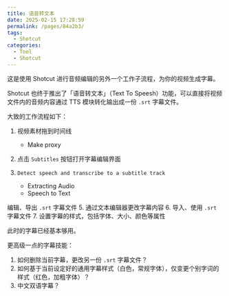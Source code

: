 ```yaml
---
title: 语音转文本
date: 2025-02-15 17:28:59
permalink: /pages/84a2b3/
tags:
  - Shotcut
categories:
  - Tool
  - Shotcut
---
```


这是使用 Shotcut 进行音频编辑的另外一个工作子流程，为你的视频生成字幕。

Shotcut 也终于推出了「语音转文本」（Text To Speesh）功能，可以直接将视频文件内的音频内容通过 TTS 模块转化输出成一份 `.srt` 字幕文件。

<!-- more -->

大致的工作流程如下：

1. 视频素材拖到时间线
   - Make proxy
2. 点击 `Subtitles` 按钮打开字幕编辑界面
3. `Detect speech and transcribe to a subtitle track`

   - Extracting Audio
   - Speech to Text

编辑、导出 `.srt` 字幕文件 5. 通过文本编辑器更改字幕内容 6. 导入、使用 `.srt` 字幕文件 7. 设置字幕的样式，包括字体、大小、颜色等属性

此时的字幕已经基本够用。

更高级一点的字幕技能：

1. 如何删除当前字幕，更改另一份 `.srt` 字幕文件？
2. 如何基于当前设定好的通用字幕样式（白色，常规字体），仅变更个别字词的样式（红色，加粗字体）？
3. 中文双语字幕？
